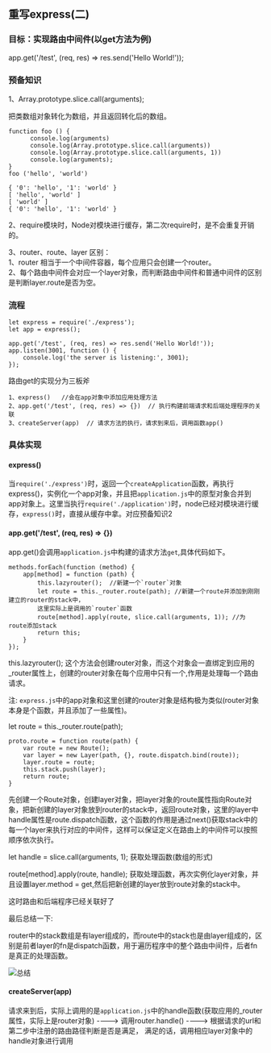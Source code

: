 ## 重写express(二)

### 目标：实现路由中间件(以get方法为例)

app.get('/test', (req, res) => res.send('Hello World!'));

### 预备知识

1、Array.prototype.slice.call(arguments);

把类数组对象转化为数组，并且返回转化后的数组。

```
function foo () {
      console.log(arguments)
      console.log(Array.prototype.slice.call(arguments))
      console.log(Array.prototype.slice.call(arguments, 1))
      console.log(arguments);
}
foo ('hello', 'world')

{ '0': 'hello', '1': 'world' }
[ 'hello', 'world' ]
[ 'world' ]
{ '0': 'hello', '1': 'world' }
```

2、require模块时，Node对模块进行缓存，第二次require时，是不会重复开销的。

3、router、route、layer 区别：<br>
  1、router 相当于一个中间件容器，每个应用只会创建一个router。<br>
  2、每个路由中间件会对应一个layer对象，而判断路由中间件和普通中间件的区别是判断layer.route是否为空。

### 流程

```
let express = require('./express');
let app = express();

app.get('/test', (req, res) => res.send('Hello World!'));
app.listen(3001, function () {
    console.log('the server is listening:', 3001);
});
```

路由get的实现分为三板斧

```
1、express()   //会在app对象中添加应用处理方法
2、app.get('/test', (req, res) => {})  // 执行构建前端请求和后端处理程序的关联
3、createServer(app)  // 请求方法的执行，请求到来后，调用函数app()
```

### 具体实现

#### express()

当`require('./express')`时，返回一个`createApplication`函数，再执行express()，实例化一个app对象，并且把`application.js`中的原型对象合并到app对象上。这里当执行`require('./application')`时，node已经对模块进行缓存，`express()`时，直接从缓存中拿。对应预备知识2

#### app.get('/test', (req, res) => {})

app.get()会调用`application.js`中构建的请求方法`get`,具体代码如下。

```
methods.forEach(function (method) {
    app[method] = function (path) {
        this.lazyrouter();  //新建一个`router`对象
        let route = this._router.route(path); //新建一个route并添加到刚刚建立的router的stack中，
        这里实际上是调用的`router`函数
        route[method].apply(route, slice.call(arguments, 1)); //为route添加stack
        return this;
    }
});

```
this.lazyrouter();
这个方法会创建router对象，而这个对象会一直绑定到应用的_router属性上，创建的router对象在每个应用中只有一个,作用是处理每一个路由请求。

注: `express.js`中的app对象和这里创建的router对象是结构极为类似(router对象本身是个函数，并且添加了一些属性)。

let route = this._router.route(path);


```
proto.route = function route(path) {
    var route = new Route();
    var layer = new Layer(path, {}, route.dispatch.bind(route));
    layer.route = route;
    this.stack.push(layer);
    return route;
}
```
先创建一个Route对象，创建layer对象，把layer对象的route属性指向Route对象，把新创建的layer对象放到router的stack中，返回route对象，这里的layer中handle属性是route.dispatch函数，这个函数的作用是通过next()获取stack中的每一个layer来执行对应的中间件，这样可以保证定义在路由上的中间件可以按照顺序依次执行。

let handle = slice.call(arguments, 1);
获取处理函数(数组的形式)

route[method].apply(route, handle);
获取处理函数，再次实例化layer对象，并且设置layer.method = get,然后把新创建的layer放到route对象的stack中。

这时路由和后端程序已经关联好了

最后总结一下:

router中的stack数组是有layer组成的，而route中的stack也是由layer组成的，区别是前者layer的fn是dispatch函数，用于遍历程序中的整个路由中间件，后者fn是真正的处理函数。

![总结](http://wx2.sinaimg.cn/large/e8616f3dgy1fmkrlwfyxoj20kx0b6dga.jpg)

#### createServer(app)

请求来到后，实际上调用的是`application.js`中的handle函数(获取应用的_router属性，实际上是router对象)
----> 调用router.handle() ---->
根据请求的url和第二步中注册的路由路径判断是否是满足，
满足的话，调用相应layer对象中的handle对象进行调用
